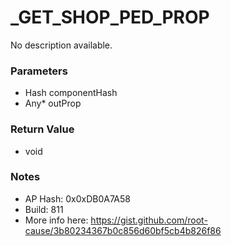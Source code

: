 # _GET_SHOP_PED_PROP

No description available.

### Parameters
* Hash componentHash
* Any* outProp

### Return Value
* void

### Notes
* AP Hash: 0x0xDB0A7A58
* Build: 811
* More info here: https://gist.github.com/root-cause/3b80234367b0c856d60bf5cb4b826f86

